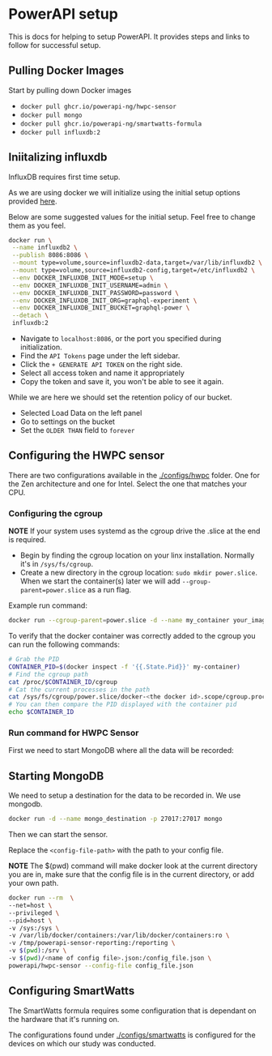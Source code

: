 # PowerAPI setup

This is docs for helping to setup PowerAPI. It provides steps and links to follow for successful setup.

## Pulling Docker Images

Start by pulling down Docker images

- `docker pull ghcr.io/powerapi-ng/hwpc-sensor`
- `docker pull mongo`
- `docker pull ghcr.io/powerapi-ng/smartwatts-formula`
- `docker pull influxdb:2`

## Iniitalizing influxdb

InfluxDB requires first time setup.

As we are using docker we will initialize using the initial setup options provided [here](https://docs.influxdata.com/influxdb/v2/install/?t=Docker#install-and-setup-influxdb-in-a-container).

Below are some suggested values for the initial setup. Feel free to change them as you feel.

```sh
docker run \
 --name influxdb2 \
 --publish 8086:8086 \
 --mount type=volume,source=influxdb2-data,target=/var/lib/influxdb2 \
 --mount type=volume,source=influxdb2-config,target=/etc/influxdb2 \
 --env DOCKER_INFLUXDB_INIT_MODE=setup \
 --env DOCKER_INFLUXDB_INIT_USERNAME=admin \
 --env DOCKER_INFLUXDB_INIT_PASSWORD=password \
 --env DOCKER_INFLUXDB_INIT_ORG=graphql-experiment \
 --env DOCKER_INFLUXDB_INIT_BUCKET=graphql-power \
 --detach \
 influxdb:2
```

- Navigate to `localhost:8086`, or the port you specified during initialization.
- Find the `API Tokens` page under the left sidebar.
- Click the `+ GENERATE API TOKEN` on the right side.
- Select all access token and name it appropriately
- Copy the token and save it, you won't be able to see it again.

While we are here we should set the retention policy of our bucket.

- Selected Load Data on the left panel
- Go to settings on the bucket
- Set the `OLDER THAN` field to `forever`

## Configuring the HWPC sensor

There are two configurations available in the [./configs/hwpc](/configs/hwpc) folder. One for the Zen architecture and one for Intel. Select the one that matches your CPU.

### Configuring the cgroup

**NOTE** If your system uses systemd as the cgroup drive the .slice at the end is required.

- Begin by finding the cgroup location on your linx installation. Normally it's in `/sys/fs/cgroup`.
- Create a new directory in the cgroup location: `sudo mkdir power.slice`. When we start the container(s) later we will add `--group-parent=power.slice` as a run flag.

Example run command:

```sh
docker run --cgroup-parent=power.slice -d --name my_container your_image
```

To verify that the docker container was correctly added to the cgroup you can run the following commands:

```sh
# Grab the PID
CONTAINER_PID=$(docker inspect -f '{{.State.Pid}}' my-container)
# Find the cgroup path
cat /proc/$CONTAINER_ID/cgroup
# Cat the current processes in the path
cat /sys/fs/cgroup/power.slice/docker-<the docker id>.scope/cgroup.procs
# You can then compare the PID displayed with the container pid
echo $CONTAINER_ID
```

### Run command for HWPC Sensor

First we need to start MongoDB where all the data will be recorded:

## Starting MongoDB

We need to setup a destination for the data to be recorded in. We use mongodb.

```sh
docker run -d --name mongo_destination -p 27017:27017 mongo
```

Then we can start the sensor.

Replace the `<config-file-path>` with the path to your config file.

**NOTE** The $(pwd) command will make docker look at the current directory you are in, make sure that the config file is in the current directory, or add your own path.

```sh
docker run --rm  \
--net=host \
--privileged \
--pid=host \
-v /sys:/sys \
-v /var/lib/docker/containers:/var/lib/docker/containers:ro \
-v /tmp/powerapi-sensor-reporting:/reporting \
-v $(pwd):/srv \
-v $(pwd)/<name of config file>.json:/config_file.json \
powerapi/hwpc-sensor --config-file config_file.json
```

## Configuring SmartWatts

The SmartWatts formula requires some configuration that is dependant on the hardware that it's running on.

The configurations found under [./configs/smartwatts](./configs/smartwatts/) is configured for the devices on which our study was conducted.
